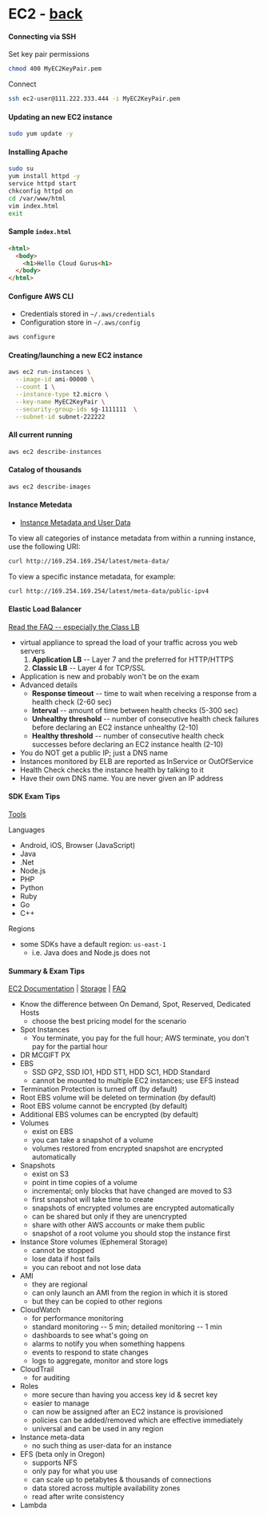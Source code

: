
# EC2 - [back](README.md)

#### Connecting via SSH

Set key pair permissions

```bash
chmod 400 MyEC2KeyPair.pem
```

Connect

```bash
ssh ec2-user@111.222.333.444 -i MyEC2KeyPair.pem
```

#### Updating an new EC2 instance

```bash
sudo yum update -y
```

#### Installing Apache

```bash
sudo su
yum install httpd -y
service httpd start
chkconfig httpd on
cd /var/www/html
vim index.html
exit
```

#### Sample `index.html`

```html
<html>
  <body>
    <h1>Hello Cloud Gurus<h1>
  </body>
</html>
```

#### Configure AWS CLI
* Credentials stored in `~/.aws/credentials`
* Configuration store in `~/.aws/config`

```bash
aws configure
```

#### Creating/launching a new EC2 instance

```bash
aws ec2 run-instances \
  --image-id ami-00000 \
  --count 1 \
  --instance-type t2.micro \
  --key-name MyEC2KeyPair \
  --security-group-ids sg-1111111  \
  --subnet-id subnet-222222
  ```

#### All current running

```bash
aws ec2 describe-instances
```

#### Catalog of thousands

```bash
aws ec2 describe-images
```

#### Instance Metedata

* [Instance Metadata and User Data](http://docs.aws.amazon.com/AWSEC2/latest/UserGuide/ec2-instance-metadata.html)

To view all categories of instance metadata from within a running instance, use the following URI:

```bash
curl http://169.254.169.254/latest/meta-data/
```

To view a specific instance metadata, for example:

```bash
curl http://169.254.169.254/latest/meta-data/public-ipv4
```

#### Elastic Load Balancer

[Read the FAQ -- especially the Class LB](https://aws.amazon.com/elasticloadbalancing/faqs/)

* virtual appliance to spread the load of your traffic across you web servers
    1. **Application LB** -- Layer 7 and the preferred for HTTP/HTTPS
    1. **Classic LB** -- Layer 4 for TCP/SSL
* Application is new and probably won't be on the exam
* Advanced details
    * **Response timeout** -- time to wait when receiving a response from a health check (2-60 sec)
    * **Interval** -- amount of time between health checks (5-300 sec)
    * **Unhealthy threshold** -- number of consecutive health check failures before declaring an EC2 instance unhealthy (2-10)
    * **Healthy threshold** -- number of consecutive health check successes before declaring an EC2 instance health (2-10)
* You do NOT get a public IP; just a DNS name
* Instances monitored by ELB are reported as InService or OutOfService
* Health Check checks the instance health by talking to it
* Have their own DNS name.  You are never given an IP address

#### SDK Exam Tips

[Tools](https://aws.amazon.com/tools/)

Languages

* Android, iOS, Browser (JavaScript)
* Java
* .Net
* Node.js
* PHP
* Python
* Ruby
* Go
* C++

Regions

* some SDKs have a default region: `us-east-1`
    * i.e. Java does and Node.js does not

#### Summary & Exam Tips

[EC2 Documentation](https://aws.amazon.com/ec2/) | [Storage](http://docs.aws.amazon.com/AWSEC2/latest/UserGuide/Storage.html) | [FAQ](https://aws.amazon.com/ec2/faqs/)

* Know the difference between On Demand, Spot, Reserved, Dedicated Hosts
    * choose the best pricing model for the scenario
* Spot Instances
    * You terminate, you pay for the full hour; AWS terminate, you don't pay for the partial hour
* DR MCGIFT PX
* EBS
    * SSD GP2, SSD IO1, HDD ST1, HDD SC1, HDD Standard
    * cannot be mounted to multiple EC2 instances;  use EFS instead
* Termination Protection is turned off (by default)
* Root EBS volume will be deleted on termination (by default)
* Root EBS volume cannot be encrypted (by default)
* Additional EBS volumes can be encrypted (by default)
* Volumes
    * exist on EBS
    * you can take a snapshot of a volume
    * volumes restored from encrypted snapshot are encrypted automatically
* Snapshots
    * exist on S3
    * point in time copies of a volume
    * incremental; only blocks that have changed are moved to S3
    * first snapshot will take time to create
    * snapshots of encrypted volumes are encrypted automatically
    * can be shared but only if they are unencrypted
    * share with other AWS accounts or make them public
    * snapshot of a root volume you should stop the instance first
* Instance Store volumes (Ephemeral Storage)
    * cannot be stopped
    * lose data if host fails
    * you can reboot and not lose data
* AMI
    * they are regional
    * can only launch an AMI from the region in which it is stored
    * but they can be copied to other regions
* CloudWatch
    * for performance monitoring
    * standard monitoring -- 5 min; detailed monitoring -- 1 min
    * dashboards to see what's going on
    * alarms to notify you when something happens
    * events to respond to state changes
    * logs to aggregate, monitor and store logs
* CloudTrail
    * for auditing
* Roles
    * more secure than having you access key id & secret key
    * easier to manage
    * can now be assigned after an EC2 instance is provisioned
    * policies can be added/removed which are effective immediately
    * universal and can be used in any region
* Instance meta-data
    * no such thing as user-data for an instance
* EFS (beta only in Oregon)
    * supports NFS
    * only pay for what you use
    * can scale up to petabytes & thousands of connections
    * data stored across multiple availability zones
    * read after write consistency
* Lambda
